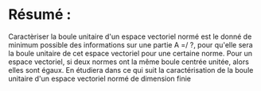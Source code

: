 # Résumé :
Caractèriser la boule unitaire d'un espace vectoriel normé est le donné de minimum possible des
informations sur une partie A =/ ?, pour qu'elle sera la boule unitaire de cet espace vectoriel pour une
certaine norme. Pour un espace vectoriel, si deux normes ont la même boule centrée unitée, alors elles sont égaux. En étudiera dans ce qui suit la caractérisation de la boule unitaire d'un espace vectoriel normé de dimension finie
